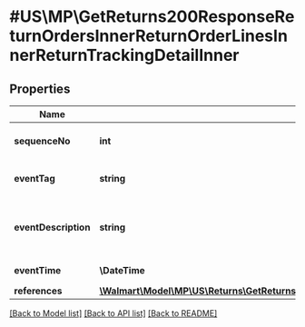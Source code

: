 # #US\MP\GetReturns200ResponseReturnOrdersInnerReturnOrderLinesInnerReturnTrackingDetailInner

## Properties

Name | Type | Description | Notes
------------ | ------------- | ------------- | -------------
**sequenceNo** | **int** | The stage the return is in. (e.g., '1' is an initiated return) | [optional]
**eventTag** | **string** | The last completed return event. (e.g., 'RETURN_IN_TRANSIT') | [optional]
**eventDescription** | **string** | Description of current return status event. (e.g., 'A MARKET_PLACE Return in Transit') | [optional]
**eventTime** | **\DateTime** | Timestamp of listed event | [optional]
**references** | [**\Walmart\Model\MP\US\Returns\GetReturns200ResponseReturnOrdersInnerReturnOrderLinesInnerChargesInnerReferencesInner[]**](GetReturns200ResponseReturnOrdersInnerReturnOrderLinesInnerChargesInnerReferencesInner.md) | Used only for 1P | [optional]


[[Back to Model list]](../) [[Back to API list]](../../Api/US/MP) [[Back to README]](../../README.md)
